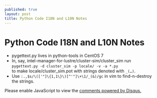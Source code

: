 ```yaml
---
published: true
layout: post
title: Python Code I18N and L10N Notes
---
```

# Python Code I18N and L10N Notes

- pygettext.py lives in python-tools in CentOS 7
- In, say, intel-manager-for-lustre/cluster-sim/cluster_sim run  
`pygettext.py -d cluster_sim -p locale/ -v -a *.py`  
to make locale/cluster_sim.pot with strings denoted with `_(…)`.
- Use `:.,$s/\(['"]\{1,1\}\)[^'"]\+\1/_(&)/gc` in vim to find-n-destroy the strings.

<div id="disqus_thread"></div>
<script>

/**
*  RECOMMENDED CONFIGURATION VARIABLES: EDIT AND UNCOMMENT THE SECTION BELOW TO INSERT DYNAMIC VALUES FROM YOUR PLATFORM OR CMS.
*  LEARN WHY DEFINING THESE VARIABLES IS IMPORTANT: https://disqus.com/admin/universalcode/#configuration-variables*/
/*
var disqus_config = function () {
this.page.url = PAGE_URL;  // Replace PAGE_URL with your page's canonical URL variable
this.page.identifier = PAGE_IDENTIFIER; // Replace PAGE_IDENTIFIER with your page's unique identifier variable
};
*/
(function() { // DON'T EDIT BELOW THIS LINE
var d = document, s = d.createElement('script');
s.src = '//jn0.disqus.com/embed.js';
s.setAttribute('data-timestamp', +new Date());
(d.head || d.body).appendChild(s);
})();
</script>
<noscript>Please enable JavaScript to view the <a href="https://disqus.com/?ref_noscript">comments powered by Disqus.</a></noscript>

